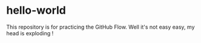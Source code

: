 # hello-world
This repository is for practicing the GitHub Flow.
Well it's not easy easy, my head is exploding !
